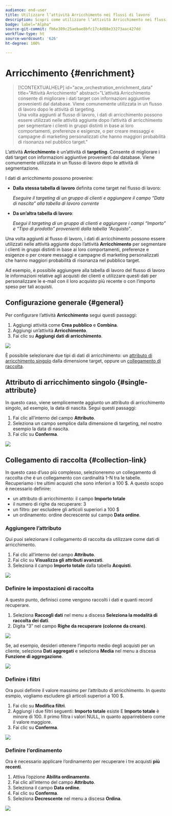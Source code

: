 ```yaml
---
audience: end-user
title: Utilizzare l’attività Arricchimento nei flussi di lavoro
description: Scopri come utilizzare l’attività Arricchimento nei flussi di lavoro
badge: label="Alpha"
source-git-commit: fb6e389c25aebae8bfc17c4d88e33273aac427dd
workflow-type: ht
source-wordcount: '626'
ht-degree: 100%

---
```



# Arricchimento {#enrichment}

>[!CONTEXTUALHELP]
>id="acw_orchestration_enrichment_data"
>title="Attività Arricchimento"
>abstract="L’attività Arricchimento consente di migliorare i dati target con informazioni aggiuntive provenienti dal database. Viene comunemente utilizzata in un flusso di lavoro dopo le attività di targeting.<br/>Una volta aggiunti al flusso di lavoro, i dati di arricchimento possono essere utilizzati nelle attività aggiunte dopo l’attività di arricchimento per segmentare i clienti in gruppi distinti in base ai loro comportamenti, preferenze e esigenze, o per creare messaggi e campagne di marketing personalizzati che hanno maggiori probabilità di risonanza nel pubblico target."

L’attività **Arricchimento** è un’attività di **targeting**. Consente di migliorare i dati target con informazioni aggiuntive provenienti dal database. Viene comunemente utilizzata in un flusso di lavoro dopo le attività di segmentazione.

I dati di arricchimento possono provenire:

* **Dalla stessa tabella di lavoro** definita come target nel flusso di lavoro:

  *Eseguire il targeting di un gruppo di clienti e aggiungere il campo “Data di nascita” alla tabella di lavoro corrente*

* **Da un’altra tabella di lavoro**:

  *Esegui il targeting di un gruppo di clienti e aggiungere i campi “Importo” e “Tipo di prodotto” provenienti dalla tabella “Acquisto”*.

Una volta aggiunti al flusso di lavoro, i dati di arricchimento possono essere utilizzati nelle attività aggiunte dopo l’attività **Arricchimento** per segmentare i clienti in gruppi distinti in base ai loro comportamenti, preferenze e esigenze o per creare messaggi e campagne di marketing personalizzati che hanno maggiori probabilità di risonanza nel pubblico target.

Ad esempio, è possibile aggiungere alla tabella di lavoro del flusso di lavoro le informazioni relative agli acquisti dei clienti e utilizzare questi dati per personalizzare le e-mail con il loro acquisto più recente o con l’importo speso per tali acquisti.

## Configurazione generale {#general}

Per configurare l’attività **Arricchimento** segui questi passaggi:

1. Aggiungi attività come **Crea pubblico** e **Combina**.
1. Aggiungi un’attività **Arricchimento**.
1. Fai clic su **Aggiungi dati di arricchimento**.

![](../assets/workflow-enrichment1.png)

È possibile selezionare due tipi di dati di arricchimento: un [attributo di arricchimento singolo](#single-attribute) dalla dimensione target, oppure un [collegamento di raccolta](#collection-link).

## Attributo di arricchimento singolo {#single-attribute}

In questo caso, viene semplicemente aggiunto un attributo di arricchimento singolo, ad esempio, la data di nascita. Segui questi passaggi:

1. Fai clic all’interno del campo **Attributo**.
1. Seleziona un campo semplice dalla dimensione di targeting, nel nostro esempio la data di nascita.
1. Fai clic su **Conferma**.

![](../assets/workflow-enrichment2.png)

## Collegamento di raccolta {#collection-link}

In questo caso d’uso più complesso, selezioneremo un collegamento di raccolta che è un collegamento con cardinalità 1-N tra le tabelle. Recuperiamo i tre ultimi acquisti che sono inferiori a 100 $. A questo scopo è necessario definire:

* un attributo di arricchimento: il campo **Importo totale**
* il numero di righe da recuperare: 3
* un filtro: per escludere gli articoli superiori a 100 $
* un ordinamento: ordine decrescente sul campo **Data ordine**.

### Aggiungere l’attributo

Qui puoi selezionare il collegamento di raccolta da utilizzare come dati di arricchimento.

1. Fai clic all’interno del campo **Attributo**.
1. Fai clic su **Visualizza gli attributi avanzati**.
1. Seleziona il campo **Importo totale** dalla tabella **Acquisti**.

![](../assets/workflow-enrichment3.png)

### Definire le impostazioni di raccolta

A questo punto, definisci come vengono raccolti i dati e quanti record recuperare.

1. Seleziona **Raccogli dati** nel menu a discesa **Seleziona la modalità di raccolta dei dati**.
1. Digita “3” nel campo **Righe da recuperare (colonne da creare)**.

![](../assets/workflow-enrichment4.png)

Se, ad esempio, desideri ottenere l’importo medio degli acquisti per un cliente, seleziona **Dati aggregati** e seleziona **Media** nel menu a discesa **Funzione di aggregazione**.

![](../assets/workflow-enrichment5.png)

### Definire i filtri

Ora puoi definire il valore massimo per l’attributo di arricchimento. In questo esmpio, vogliamo escludere gli articoli superiori a 100 $.

1. Fai clic su **Modifica filtri**.
1. Aggiungi i due filtri seguenti: **Importo totale** esiste E **Importo totale** è minore di 100. Il primo filtra i valori NULL, in quanto apparirebbero come il valore maggiore.
1. Fai clic su **Conferma**.

![](../assets/workflow-enrichment6.png)

### Definire l’ordinamento

Ora è necessario applicare l’ordinamento per recuperare i tre acquisti **più recenti**.

1. Attiva l’opzione **Abilita ordinamento**.
1. Fai clic all’interno del campo **Attributo**.
1. Seleziona il campo **Data ordine**.
1. Fai clic su **Conferma**.
1. Seleziona **Decrescente** nel menu a discesa **Ordina**.

![](../assets/workflow-enrichment7.png)

<!--

Add other fields
use it in delivery


cardinality between the tables (1-N)
1. select attribute to use as enrichment data

    display advanced fields option
    i button

    note: attributes from the target dimension

1. Select how the data is collected
1. number of records to retrieve if want to retrieve a collection of multiple records
1. Apply filters and build rule

    select an existing filter
    save the filter for reuse
    view results of the filter visually or in code view

1. sort records using an attribute

leverage enrichment data in campaign

where we can use the enrichment data: personalize email, other use cases?

## Example

-->